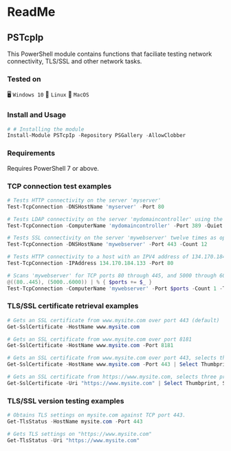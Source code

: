 # ReadMe

## PSTcpIp

This PowerShell module contains functions that faciliate testing network connectivity, TLS/SSL and other network tasks.

### Tested on
:desktop_computer: `Windows 10`
:penguin: `Linux`
:apple: `MacOS`

### Install and Usage

```powershell
# # Installing the module
Install-Module PSTcpIp -Repository PSGallery -AllowClobber
```

### Requirements
Requires PowerShell 7 or above.


### TCP connection test examples

```powershell
# Tests HTTP connectivity on the server 'myserver'
Test-TcpConnection -DNSHostName 'myserver' -Port 80

# Tests LDAP connectivity on the server 'mydomaincontroller' using the parameter alias ComputerName with a boolean return value
Test-TcpConnection -ComputerName 'mydomaincontroller' -Port 389 -Quiet

# Tests SSL connectivity on the server 'mywebserver' twelve times as opposed to the default four attempts
Test-TcpConnection -DNSHostName 'mywebserver' -Port 443 -Count 12

# Tests HTTP connectivity to a host with an IPV4 address of 134.170.184.133
Test-TcpConnection -IPAddress 134.170.184.133 -Port 80

# Scans 'mywebserver' for TCP ports 80 through 445, and 5000 through 6000 with a 100 millisecond timeout
@((80..445), (5000..6000)) | % { $ports += $_ }
Test-TcpConnection -ComputerName 'mywebserver' -Port $ports -Count 1 -Timeout 100
```

### TLS/SSL certificate retrieval examples

```powershell
# Gets an SSL certificate from www.mysite.com over port 443 (default)
Get-SslCertificate -HostName www.mysite.com

# Gets an SSL certificate from www.mysite.com over port 8181
Get-SslCertificate -HostName www.mysite.com -Port 8181

# Gets an SSL certificate from www.mysite.com over port 443, selects three properties (Thumprint, Subject, NotAfter) and formats the output as a list
Get-SslCertificate -HostName www.mysite.com -Port 443 | Select Thumbprint, Subject, NotAfter | Format-List

# Gets an SSL certificate from https://www.mysite.com, selects three properties (Thumprint, Subject, NotAfter) and formats the output as a list
Get-SslCertificate -Uri "https://www.mysite.com" | Select Thumbprint, Subject, NotAfter | Format-List
```

### TLS/SSL version testing examples

```powershell
# Obtains TLS settings on mysite.com against TCP port 443.
Get-TlsStatus -HostName mysite.com -Port 443

# Gets TLS settings on "https://www.mysite.com" 
Get-TlsStatus -Uri "https://www.mysite.com"
```
